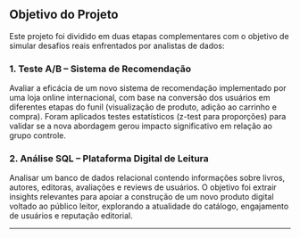 ## Objetivo do Projeto

Este projeto foi dividido em duas etapas complementares com o objetivo de simular desafios reais enfrentados por analistas de dados:

### 1. Teste A/B – Sistema de Recomendação
Avaliar a eficácia de um novo sistema de recomendação implementado por uma loja online internacional, com base na conversão dos usuários em diferentes etapas do funil (visualização de produto, adição ao carrinho e compra). Foram aplicados testes estatísticos (z-test para proporções) para validar se a nova abordagem gerou impacto significativo em relação ao grupo controle.

### 2. Análise SQL – Plataforma Digital de Leitura
Analisar um banco de dados relacional contendo informações sobre livros, autores, editoras, avaliações e reviews de usuários. O objetivo foi extrair insights relevantes para apoiar a construção de um novo produto digital voltado ao público leitor, explorando a atualidade do catálogo, engajamento de usuários e reputação editorial.

---

